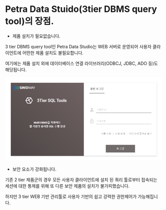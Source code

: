 # Petra Data Stuido\(3tier DBMS query tool\)의 장점.

* 제품 설치가 필요없습니다.

3 tier DBMS query tool인 Petra Data Studio는 WEB 서버로 운영되어 사용자 클라이언트에 어떤한 제품 설치도 불필요합니다.

여기에는 제품 설치 외에 데이터베이스 연결 라이브러리\(ODBCJ, JDBC, ADO 등\)도 해당됩니다.

![image-20200511180858094](../../../.gitbook/assets/image-20200511180858094.png)

* 보안 요소가 강화됩니다. 

기존 2 tier 제품군의 경우 모든 사용자 클라이언트에 설치 된 쿼리 툴로부터 접속되는 세션에 대한 통제를 위해 또 다른 보안 제품의 설치가 불가피했습니다.

하지만 3 tier WEB 기반 관리툴로 사용자 기반의 쉽고 강력한 권한제어가 가능해집니다.

